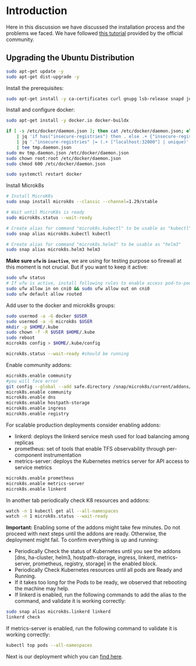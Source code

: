 # Introduction

Here in this discussion we have discussed the installation process and the problems we faced. We have followed [this tutorial](./files/TFS_DEV.pdf) provided by the official community.

## Upgrading the Ubuntu Distribution

```bash
sudo apt-get update -y
sudo apt-get dist-upgrade -y
```

Install the prerequisites:

```bash
sudo apt-get install -y ca-certificates curl gnupg lsb-release snapd jq
```

Install and configure docker:

```bash
sudo apt-get install -y docker.io docker-buildx

if [ -s /etc/docker/daemon.json ]; then cat /etc/docker/daemon.json; else echo '{}'; fi \
    | jq 'if has("insecure-registries") then . else .+ {"insecure-registries": []} end' -- \
    | jq '."insecure-registries" |= (.+ ["localhost:32000"] | unique)' -- \
    | tee tmp.daemon.json
sudo mv tmp.daemon.json /etc/docker/daemon.json
sudo chown root:root /etc/docker/daemon.json
sudo chmod 600 /etc/docker/daemon.json

sudo systemctl restart docker
```

Install Microk8s

```bash
# Install MicroK8s
sudo snap install microk8s --classic --channel=1.29/stable

# Wait until MicroK8s is ready
sudo microk8s.status --wait-ready

# Create alias for command "microk8s.kubectl" to be usable as "kubectl"
sudo snap alias microk8s.kubectl kubectl

# Create alias for command "microk8s.helm3" to be usable as "helm3"
sudo snap alias microk8s.helm3 helm3
```

**Make sure `ufw` is `inactive`**, we are using for testing purpose so firewall at this moment is not crucial. But if you want to keep it active:

```bash
sudo ufw status
# If ufw is active, install following rules to enable access pod-to-pod and pod-to-internet
sudo ufw allow in on cni0 && sudo ufw allow out on cni0
sudo ufw default allow routed
```

Add user to the docker and microk8s groups:

```bash
sudo usermod -a -G docker $USER
sudo usermod -a -G microk8s $USER
mkdir -p $HOME/.kube
sudo chown -f -R $USER $HOME/.kube
sudo reboot
microk8s config > $HOME/.kube/config

microk8s.status --wait-ready #should be running
```

Enable community addons:

```bash
microk8s.enable community
#you will face error
git config --global --add safe.directory /snap/microk8s/current/addons/community/.git
microk8s.enable community
microk8s.enable dns
microk8s.enable hostpath-storage
microk8s.enable ingress
microk8s.enable registry
```

For scalable production deployments consider enabling addons:

- linkerd: deploys the linkerd service mesh used for load balancing among replicas
- prometheus: set of tools that enable TFS observability through per-component instrumentation
- metrics-server: deploys the Kubernetes metrics server for API access to service metrics

```bash
microk8s.enable prometheus
microk8s.enable metrics-server
microk8s.enable linkerd
```

In another tab periodically check K8 resources and addons:

```bash
watch -n 1 kubectl get all --all-namespaces
watch -n 1 microk8s.status --wait-ready
```

**Important:** Enabling some of the addons might take few minutes. Do not proceed with next steps until the addons are ready. Otherwise, the deployment might fail. To confirm everything is up and running:

- Periodically Check the status of Kubernetes until you see the addons [dns, ha-cluster, helm3, hostpath-storage, ingress, linkerd, metrics-server, prometheus, registry, storage] in the enabled block.
- Periodically Check Kubernetes resources until all pods are Ready and Running.
- If it takes too long for the Pods to be ready, we observed that rebooting the machine may help.
- If linkerd is enabled, run the following commands to add the alias to the command, and validate it is working correctly:

```bash
sudo snap alias microk8s.linkerd linkerd
linkerd check
```

If metrics-server is enabled, run the following command to validate it is working correctly:

```bash
kubectl top pods --all-namespaces
```

Next is our deployment which you can [find here](./deployment.md).
